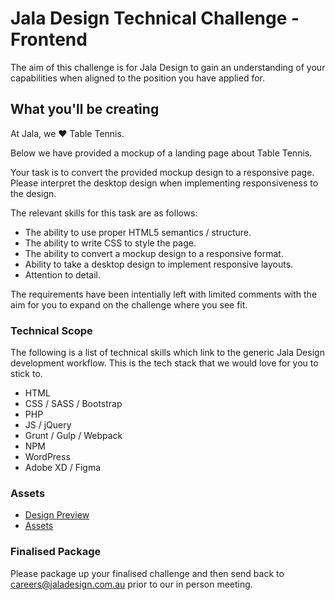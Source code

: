 # Jala Design Technical Challenge - Frontend

The aim of this challenge is for Jala Design to gain an understanding of your capabilities when aligned to the position you have applied for.

## What you'll be creating

At Jala, we ♥ Table Tennis. 

Below we have provided a mockup of a landing page about Table Tennis.

Your task is to convert the provided mockup design to a responsive page. Please interpret the desktop design when implementing responsiveness to the design.

The relevant skills for this task are as follows:

 - The ability to use proper HTML5 semantics / structure.
 - The ability to write CSS to style the page.
 - The ability to convert a mockup design to a responsive format.
 - Ability to take a desktop design to implement responsive layouts.
 - Attention to detail.

The requirements have been intentially left with limited comments with the aim for you to expand on the challenge where you see fit.

### Technical Scope

The following is a list of technical skills which link to the generic Jala Design development workflow. This is the tech stack that we would love for you to stick to.

- HTML
- CSS / SASS / Bootstrap
- PHP
- JS / jQuery
- Grunt / Gulp / Webpack
- NPM
- WordPress
- Adobe XD / Figma

### Assets

- [Design Preview](https://www.figma.com/file/MktQBcKo0yf8z4Im0dOsFN/Front-End-Challenge?node-id=0%3A1&t=hDvQJ00OHLL2a8FK-0)
- [Assets](https://www.jaladesign.com.au/wp-content/uploads/2022/11/jala-design-frontend-challenge.zip)

### Finalised Package

Please package up your finalised challenge and then send back to [careers@jaladesign.com.au](mailto:careers@jaladesign.com.au) prior to our in person meeting.
